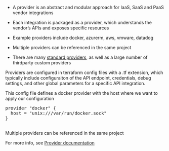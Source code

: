 

* A provider is an abstract and modular approach for IaaS, SaaS and PaaS vendor integrations

* Each integration is packaged as a provider, which understands the vendor’s APIs and exposes specific resources

* Example providers include docker, azurerm, aws, vmware, datadog

* Multiple providers can be referenced in the same project

* There are many [standard providers](https://www.terraform.io/docs/providers/index.html), as well as a large number of thirdparty custom providers

Providers are configured in terraform config files with a .tf extension, which typically include configuraiton of the API endpoint, credentials, debug settings, and other global parameters for a specific API integration.

This config file defines a docker provider with the host where we want to apply our configuration

<pre class="file" data-filename="main.tf" data-target="replace">provider "docker" {
  host = "unix:///var/run/docker.sock"
}

</pre>

Multiple providers can be referenced in the same project

For more info, see [Provider documentation](https://www.terraform.io/docs/configuration/providers.html)
